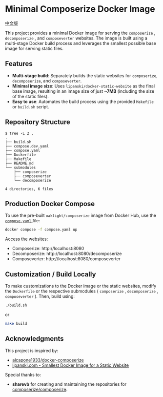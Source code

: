 # Minimal Composerize Docker Image

[中文版](./README.md)

This project provides a minimal Docker image for serving the `composerize` , `decomposerize` , and `composeverter` websites. The image is built using a multi-stage Docker build process and leverages the smallest possible base image for serving static files.

## Features

* **Multi-stage build**: Separately builds the static websites for `composerize`,          `decomposerize`, and `composeverter`.
* **Minimal image size**: Uses `lipanski/docker-static-website` as the final base image, resulting in an image size of just **~7MB** (including the size of the static files).
* **Easy to use**: Automates the build process using the provided `Makefile` or `build.sh` script.

## Repository Structure

```
$ tree -L 2 .
.
├── build.sh
├── compose.dev.yaml
├── compose.yaml
├── Dockerfile
├── Makefile
├── README.md
└── submodules
    ├── composerize
    ├── composeverter
    └── decomposerize

4 directories, 6 files
```

## Production Docker Compose

To use the pre-built `oaklight/composerize` image from Docker Hub, use the [ `compose.yaml` ](compose.yaml) file:

```bash
docker compose -f compose.yaml up
```

Access the websites:
* Composerize: http://localhost:8080
* Decomposerize: http://localhost:8080/decomposerize
* Composeverter: http://localhost:8080/composeverter

## Customization / Build Locally

To make customizations to the Docker image or the static websites, modify the `Dockerfile` or the respective submodules ( `composerize` , `decomposerize` , `composeverter` ). Then, build using:

```bash
./build.sh
```

or

```bash
make build
```

## Acknowledgments

This project is inspired by:
* [alcapone1933/docker-composerize](https://github.com/alcapone1933/docker-composerize)
* [lipanski.com - Smallest Docker Image for a Static Website](https://lipanski.com/posts/smallest-docker-image-static-website)

Special thanks to:
* **sharevb** for creating and maintaining the repositories for  [composerize/composerize](https://github.com/composerize/composerize).
